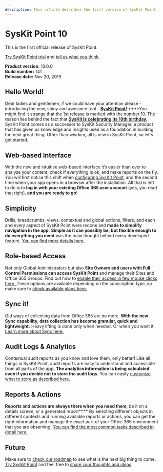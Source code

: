 ```yaml
---
description: This article describes the first version of SysKit Point.
---
```


# SysKit Point 10

This is the first official release of SysKit Point.

[Try SysKit Point trial](https://syskit.com/products/point/download/) and [tell us what you think.](https://www.syskit.com/company/contact-us/)

**Product version:** 10.0.0  
**Build number:** 141  
**Release date:** Nov 20, 2019

## Hello World!

Dear ladies and gentlemen, if we could have your attention please - introducing the new, shiny and awesome tool - [**SysKit Point!**](https://syskit.com/products/point) ****You might find it strange that the 1st release is marked with the number 10. The reason lies behind the fact that [**SysKit is celebrating its 10th birthday**.](https://syskit.com/blog/syskit-celebrates-10-years/)   
SysKit Point comes as a successor to SysKit Security Manager, a product that has given us knowledge and insights used as a foundation in building the next great thing. Other than wisdom, all is new in SysKit Point, so let's get started.

## Web-based Interface

With the new and intuitive web-based interface it’s easier than ever to analyze your content, check if everything is ok, and make reports on the fly. You will first notice this shift when [configuring SysKit Point](../installation-and-configuration/configure-syskit-point.md#web-application-settings), and the second time when your app opens in a browser after the installation. All that is left to do is to **log in with your existing Office 365 user account** \(yes, you read that right\), **and you are ready to go!**

## Simplicity

Drills, breadcrumbs, views, contextual and global actions, filters, and each and every aspect of SysKit Point were redone and **made to simplify navigation in the app**. **Simple as it can possibly be, but flexible enough to do everything you need** was the main thought behind every developed feature. [You can find more details here.](../how-to/syskit-point-quick-start-guide.md)

## Role-based Access

Not only Global Administrators but also **Site Owners and users with Full Control Permissions can access SysKit Point** and manage their Sites and Office 365 Groups. Find out how to [enable their access  in few mouse clicks here. ](../installation-and-configuration/enable-role-based-access.md)These options are available depending on the subscription type, so make sure to [check available plans here.](https://syskit.com/products/point/pricing/)

## Sync it!

Old ways of collecting data from Office 365 are no more. **With the new Sync capability, data collection has become granular, quick and lightweight.** Heavy lifting is done only when needed. Or when you want it. [Learn more about Sync here.](../how-to/collect-office-365-data.md)

## Audit Logs & Analytics

Contextual audit reports as you know and love them, only better! Like all things in SysKit Point, audit reports are easy to understand and accessible from all parts of the app. **The analytics information is being calculated even if you decide not to store the audit logs.** You can easily [customize what to store as described here.](../installation-and-configuration/customize-audit-logs-collection.md)

## Reports & Actions

**Reports and actions are always there when you need them**, be it on a details screen, or a generated report**.** By selecting different objects in different contexts and running available reports or actions, you can get the right information and manage the exact part of your Office 365 environment that you are observing. [You can find the most common tasks described in detail here.](../common-tasks/)

## Future

Make sure to [check our roadmap](https://feedback.syskit.com/?project=POINT) to see what is the next big thing to come. [Try SysKit Point](https://syskit.com/products/point/request-a-demo/) and feel free to [share your thoughts and ideas](https://feedback.syskit.com/ideas/new). 



